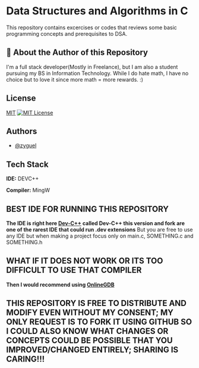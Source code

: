 
# Data Structures and Algorithms in C

This repository contains excercises or codes that reviews some basic programming concepts and prerequisites to DSA.



## 🚀 About the Author of this Repository
I'm a full stack developer(Mostly in Freelance), but I am also a student pursuing my BS in Information Technology. While I do hate math, I have no choice but to love it since more math = more rewards. :)
 


## License

[MIT](https://choosealicense.com/licenses/mit/)
[![MIT License](https://img.shields.io/badge/License-MIT-green.svg)](https://choosealicense.com/licenses/mit/)


## Authors

- [@zyguel](https://github.com/zyguel)


## Tech Stack

**IDE:** DEVC++

**Compiler:** MingW

## BEST IDE FOR RUNNING THIS REPOSITORY

**The IDE is right here [Dev-C++](https://nchc.dl.sourceforge.net/project/orwelldevcpp/Setup%20Releases/Dev-Cpp%205.11%20TDM-GCC%204.9.2%20Setup.exe?viasf=1) called Dev-C++ this version and fork are one of the rarest IDE that could run .dev extensions**
But you are free to use any IDE but when making a project focus only on main.c, SOMETHING.c and SOMETHING.h

## WHAT IF IT DOES NOT WORK OR ITS TOO DIFFICULT TO USE THAT COMPILER

**Then I would recommend using [OnlineGDB](https://www.onlinegdb.com/)**

## THIS REPOSITORY IS FREE TO DISTRIBUTE AND MODIFY EVEN WITHOUT MY CONSENT; MY ONLY REQUEST IS TO FORK IT USING GITHUB SO I COULD ALSO KNOW WHAT CHANGES OR CONCEPTS COULD BE POSSIBLE THAT YOU IMPROVED/CHANGED ENTIRELY; SHARING IS CARING!!!
